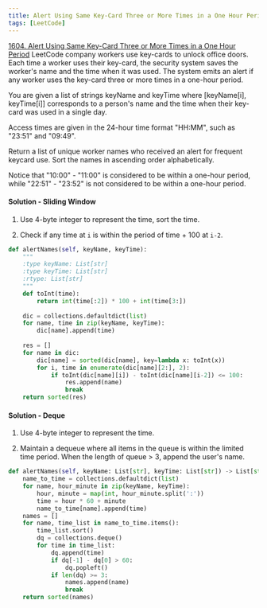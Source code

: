 ```yaml
---
title: Alert Using Same Key-Card Three or More Times in a One Hour Period
tags: [LeetCode]
---
```


[1604. Alert Using Same Key-Card Three or More Times in a One Hour Period](https://leetcode.com/problems/alert-using-same-key-card-three-or-more-times-in-a-one-hour-period/)
LeetCode company workers use key-cards to unlock office doors. Each time a worker uses their key-card, the security system saves the worker's name and the time when it was used. The system emits an alert if any worker uses the key-card three or more times in a one-hour period.

You are given a list of strings keyName and keyTime where [keyName[i], keyTime[i]] corresponds to a person's name and the time when their key-card was used in a single day.

Access times are given in the 24-hour time format "HH:MM", such as "23:51" and "09:49".

Return a list of unique worker names who received an alert for frequent keycard use. Sort the names in ascending order alphabetically.

Notice that "10:00" - "11:00" is considered to be within a one-hour period, while "22:51" - "23:52" is not considered to be within a one-hour period.

#### Solution - Sliding Window  
1. Use 4-byte integer to represent the time, sort the time.

1. Check if any time at `i` is within the period of time + 100 at `i-2`.

```python
def alertNames(self, keyName, keyTime):
    """
    :type keyName: List[str]
    :type keyTime: List[str]
    :rtype: List[str]
    """
    def toInt(time):
        return int(time[:2]) * 100 + int(time[3:])
    
    dic = collections.defaultdict(list)
    for name, time in zip(keyName, keyTime):
        dic[name].append(time)
        
    res = []
    for name in dic:
        dic[name] = sorted(dic[name], key=lambda x: toInt(x))
        for i, time in enumerate(dic[name][2:], 2):
            if toInt(dic[name][i]) - toInt(dic[name][i-2]) <= 100:
                res.append(name)
                break
    return sorted(res)
```
#### Solution - Deque  
1. Use 4-byte integer to represent the time.

1. Maintain a dequeue where all items in the queue is within the limited time period. 
When the length of queue > 3, append the user's name.

```python
def alertNames(self, keyName: List[str], keyTime: List[str]) -> List[str]:
    name_to_time = collections.defaultdict(list)
    for name, hour_minute in zip(keyName, keyTime):
        hour, minute = map(int, hour_minute.split(':'))
        time = hour * 60 + minute
        name_to_time[name].append(time)
    names = []    
    for name, time_list in name_to_time.items():
        time_list.sort()
        dq = collections.deque()
        for time in time_list:
            dq.append(time)
            if dq[-1] - dq[0] > 60:
                dq.popleft()
            if len(dq) >= 3:
                names.append(name)
                break
    return sorted(names)
```